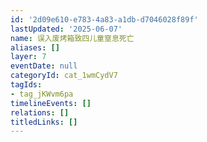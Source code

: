 ```yaml
---
id: '2d09e610-e783-4a83-a1db-d7046028f89f'
lastUpdated: '2025-06-07'
name: 误入废烤箱致四儿童窒息死亡
aliases: []
layer: 7
eventDate: null
categoryId: cat_1wmCydV7
tagIds:
- tag_jKWvm6pa
timelineEvents: []
relations: []
titledLinks: []
---
```



